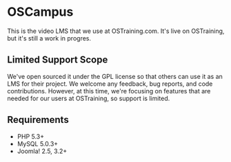 OSCampus
=========

This is the video LMS that we use at OSTraining.com. It's live on OSTraining, but it's still a work in progres.


## Limited Support Scope
We've open sourced it under the GPL license so that others can use it as an LMS for their project. We welcome any feedback, bug reports, and code contributions. However, at this time, we're focusing on features that are needed for our users at OSTraining, so support is limited.

## Requirements

* PHP 5.3+
* MySQL 5.0.3+
* Joomla! 2.5, 3.2+
